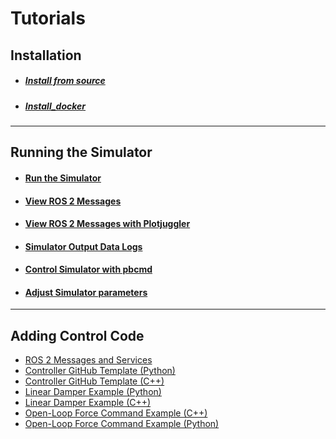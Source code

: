# Tutorials
## Installation
- ##### [Install from source](Install/install-from-source.md)
- ##### [Install_docker](/Tutorials/Install/Install_docker/)
---
## Running the Simulator
- #### [Run the Simulator](Simulation/RunSimulator.md)
- #### [View ROS 2 Messages](Simulation/SimulatorOutputROS.md)
- #### [View ROS 2 Messages with Plotjuggler](Simulation/SimulatorOutputPlotjuggler.md)
- #### [Simulator Output Data Logs](Simulation/SimulatorOutputLogs.md)
- #### [Control Simulator with pbcmd](Simulation/SimulatorInteractionPbcmd.md)
- #### [Adjust Simulator parameters](Simulation/SimulatorParameters.md)
---
## Adding Control Code
   - [ROS 2 Messages and Services](ROS2/MessagesAndServices.md)
   - [Controller GitHub Template (Python)](ROS2/PythonTemplate.md)
   - [Controller GitHub Template (C++)](ROS2/CPPTemplate.md)
   - [Linear Damper Example (Python)](ROS2/PythonLinearDamperExample.md)
   - [Linear Damper Example (C++)](ROS2/CppLinearDamperExample.md)
   - [Open-Loop Force Command Example (C++)](ROS2/CPPOpenLoopControl.md)
   - [Open-Loop Force Command Example (Python)](ROS2/PythonOpenLoopControl.md)